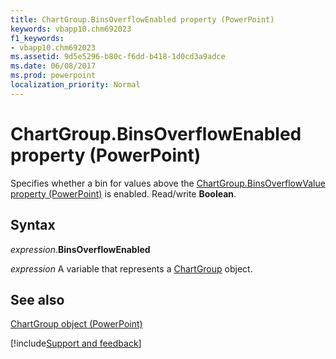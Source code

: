 ```yaml
---
title: ChartGroup.BinsOverflowEnabled property (PowerPoint)
keywords: vbapp10.chm692023
f1_keywords:
- vbapp10.chm692023
ms.assetid: 9d5e5296-b80c-f6dd-b418-1d0cd3a9adce
ms.date: 06/08/2017
ms.prod: powerpoint
localization_priority: Normal
---
```



# ChartGroup.BinsOverflowEnabled property (PowerPoint)

Specifies whether a bin for values above the [ChartGroup.BinsOverflowValue property (PowerPoint)](PowerPoint.chartgroup.binsoverflowvalue.md) is enabled. Read/write **Boolean**.


## Syntax

_expression_.**BinsOverflowEnabled**

_expression_ A variable that represents a [ChartGroup](./PowerPoint.ChartGroup.md) object.


## See also


[ChartGroup object (PowerPoint)](PowerPoint.ChartGroup.md)

[!include[Support and feedback](~/includes/feedback-boilerplate.md)]